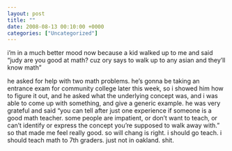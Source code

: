 ```yaml
---
layout: post
title: ""
date: 2008-08-13 00:10:00 +0000
categories: ["Uncategorized"]
---
```


i’m in a much better mood now because a kid walked up to me and said “judy are you good at math? cuz ory says to walk up to any asian and they’ll know math”

he asked for help with two math problems. he’s gonna be taking an entrance exam for community college later this week, so i showed him how to figure it out, and he asked what the underlying concept was, and i was able to come up with something, and give a generic example. he was very grateful and said “you can tell after just one experience if someone is a good math teacher. some people are impatient, or don’t want to teach, or can’t identify or express the concept you’re supposed to walk away with.” so that made me feel really good. so will chang is right. i should go teach. i should teach math to 7th graders. just not in oakland. shit.